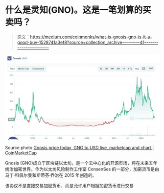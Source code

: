 # 什么是灵知(GNO)。这是一笔划算的买卖吗？

> 原文：<https://medium.com/coinmonks/what-is-gnosis-gno-is-it-a-good-buy-1528741a3ef8?source=collection_archive---------41----------------------->

![](img/6c46a679302e102826483251662dc7fa.png)

Source photo [Gnosis price today, GNO to USD live, marketcap and chart | CoinMarketCap](https://coinmarketcap.com/currencies/gnosis-gno/)

Gnosis (GNO)成立于区块链以太坊，是一个去中心化的开源市场，将在未来五年统治加密世界。作为以太坊风险制作工作室 ConsenSes 的一部分，加密货币是由马丁·科佩尔曼和斯蒂芬·乔治在 2015 年创造的。

该协议不是直接交易加密货币，而是允许用户根据加密货币进行交易